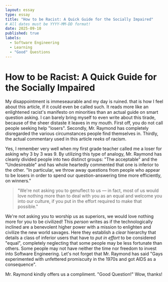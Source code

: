 ```yaml
---
layout: essay
type: essay
title: "How to be Racist: A Quick Guide for the Socially Impaired"
# All dates must be YYYY-MM-DD format!
date: 2025-09-10
published: true
labels:
  - Software Engineering
  - Learning
  - "Good" Questions
---
```



# How to be Racist: A Quick Guide for the Socially Impaired

My disappointment is immeseaurable and my day is ruined. that is how I feel about this article, if it could even be called such. It reads more like an enlightened racist's manifesto on minorities than an actual guide on smart question asking. I can barely bring myself to even write about this tirade, because of the sheer distaste it leaves in my mouth. First off, you do not call people seeking help "losers". 
Secondly, Mr. Raymond has completely disregarded the various circumstances people find themselves in. Thirdly, the actual commentary used in this article *reeks* of racism.

  <p>Yes, I remember very well when my first grade teacher called me a loser for asking why 3 by 3 was 9. By utilizing this type of analogy, Mr. Raymond has cleanly divided people into two distinct groups: "The acceptable" and the "Undesireable" and has whole heartedly commented that one is inferior to the other. "In particular, we throw away questions from people who appear to be losers in order to spend our question-answering time more efficiently, on winners." 
  
   > "We're not asking you to genuflect to us — in fact, most of us would love nothing more than to deal with you as an equal and welcome you into our culture, if you put in the effort required to make that possible."

We're not asking you to worship us as superiors, we would love nothing more for you to be civilized! This *person* writes as if the technologically inclined are a benevolent higher power with a mission to enlighten and civilize the new world savages. Here they establish a *clear* hierarchy that details a class of inferior users that have to *put in effort* to be considered "equal", completely neglecting that some people may be less fortunate than others. Some people may not have neither the time nor freedom to invest into Software Engineering. Let's not forget that Mr. Raymond has said  "Gays experimented with unfettered promiscuity in the 1970s and got AIDS as a consequence".

  Mr. Raymond kindly offers us a compliment. "Good Question!" Wow, thanks! 
